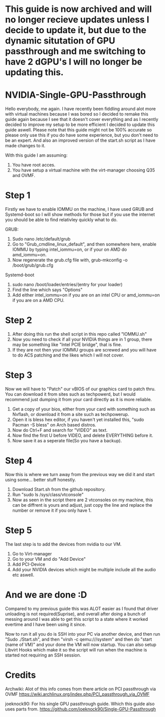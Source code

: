 # This guide is now archived and will no longer recieve updates unless I decide to update it, but due to the dynamic situtation of GPU passthrough and me switching to have 2 dGPU's I will no longer be updating this.

# NVIDIA-Single-GPU-Passthrough
Hello everybody, me again. I have recently been fiddling around alot more with virtual machines because I was bored so I decided to remake this guide again because I see that it doesn't cover everything and as I recently decided to improve my setup to be more efficient I decided to update this guide aswell. Please note that this guide might not be 100% accurate so please only use this if you do have some experience, but you don't need to be an expert. And also an improved version of the start.sh script as I have made changes to it.

With this guide I am assuming:
1. You have root acces.
2. You have setup a virtual machine with the virt-manager choosing Q35 and OVMF.

# Step 1
Firstly we have to enable IOMMU on the machine, I have used GRUB and Systemd-boot so I will show methods for those but if you use the internet you should be able to find relativley quickly what to do.

GRUB:

1. Sudo nano /etc/default/grub
2. Go to "Grub_cmdline_linux_default", and then somewhere here, enable IOMMU by typing intel_iommu=on, or if your on AMD do amd_iommu=on.
3. Now regenerate the grub.cfg file with, grub-mkconfig -o /boot/grub/grub.cfg

Systemd-boot
1. sudo nano /boot/loader/entries/(entry for your loader)
2. Find the line which says "Options"
3. Add either intel_iommu=on if you are on an intel CPU or amd_iommu=on if you are on a AMD CPU.

# Step 2
1. After doing this run the shell script in this repo called "IOMMU.sh"
2. Now you need to check if all your NVIDIA things are in 1 group, there may be something like "Intel PCIE bridge", that is fine.
3. If they are not then your IOMMU groups are screwed and you will have to do ACS patching and the likes which I will not cover.

# Step 3
Now we will have to "Patch" our vBIOS of our graphics card to patch thru. You can download it from sites such as techpowerd, but I would recommend just dumping it from your card directly as it is more reliable.
1. Get a copy of your bios, either from your card with something such as Nvflash, or download it from a site such as techpowerup.
2. Open it is bless hex editor, if you haven't yet installed this, "sudo Pacman -S bless" on Arch based distros.
3. Now do Ctrl+F and search for "VIDEO" as text.
4. Now find the first U before VIDEO, and delete EVERYTHING before it. 
5. Now save it as a seperate file(So you have a backup).

# Step 4
Now this is where we turn away from the previous way we did it and start using some... better stuff honestly.
1. Download Start.sh from the github repository.
2. Run "sudo ls /sys/class/vtconsole"
3. Now as seen in the script there are 2 vtconsoles on my machine, this can be diffrent is yours and adjust, just copy the line and replace the number or remove it if you only have 1.

# Step 5
The last step is to add the devices from nvidia to our VM. 
1. Go to Virt-manager
2. Go to your VM and do "Add Device"
3. Add PCI-Device
4. Add your NVIDIA devices which might be multiple include all the audio etc aswell.


# And we are done :D

Compared to my previous guide this was ALOT easier as I found that driver unloading is not required(Suprise), and overall after doing a bunch of messing around I was able to get this script to a state where it worked evertime and I have been using it since.

Now to run it all you do is SSH into your PC via another device, and then run "Sudo ./Start.sh", and then "virsh -c qemu:///system" and then do "start (name of VM)" and your done the VM will now startup. You can also setup Libvirt Hooks which make it so the script will run when the machine is started not requiring an SSH session.


# Credits

Archwiki: Alot of this info comes from there article on PCI passthrough via OVMF
https://wiki.archlinux.org/index.php/PCI_passthrough_via_OVMF

joeknock90: For his single GPU passthrough guide. Which this guide also uses parts from.
https://github.com/joeknock90/Single-GPU-Passthrough
